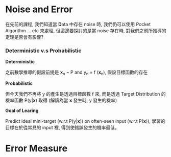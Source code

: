 # Noise and Error

在先前的課程, 我們知道當 **D**ata 中存在 noise 時, 我們仍可以使用 Pocket Algorithm ... etc 來處理, 但這邊要探討的是當 noise 存在時, 對我們之前所推導的定理是否會有影響?


### Deterministic v.s Probabilistic

**Deterministic**

之前數學推導的假設前提是 **x**<sub>n</sub> ~ P and y<sub>n</sub> = f (**x**<sub>n</sub>), 假設目標函數的存在

**Probabilistic**

但今天我們不再將 y 的產生是透過目標函數 f 來, 而是透過 Target Distribution 的機率函數 P(y|**x**) 取得 (解讀為當 **x** 發生時, y 發生的機率)

**Goal of Learing**

Predict ideal mini-target (w.r.t P(y|**x**)) on often-seen input (w.r.t P(**x**)), 學習的目標在於從常見的 input 裡, 得到使錯誤發生的機率最低。

# Error Measure